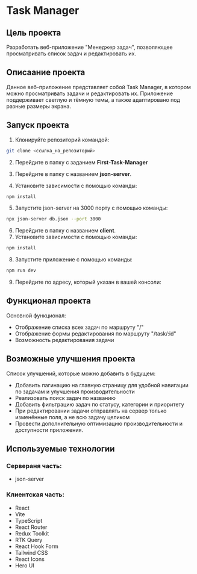 # Task Manager

## Цель проекта

Разработать веб-приложение "Менеджер задач", позволяющее
просматривать список задач и редактировать их.

## Описаание проекта

Данное веб-приложение представляет собой Task Manager, в котором можно просматривать задачи и редактировать их.
Приложение поддерживает светлую и тёмную темы, а также адаптировано под разные размеры экрана.

## Запуск проекта

1. Клонируйте репозиторий командой:

```sh
git clone <ссылка_на_репозиторий>
```

2. Перейдите в папку с заданием **First-Task-Manager**

3. Перейдите в папку с названием **json-server**.
4. Установите зависимости с помощью команды:

```sh
npm install
```

5. Запустите json-server на 3000 порту с помощью команды:

```sh
npx json-server db.json --port 3000
```

6. Перейдите в папку с названием **client**.
7. Установите зависимости с помощью команды:

```sh
npm install
```

8. Запустите приложение с помощью команды:

```sh
npm run dev
```

9. Перейдите по адресу, который указан в вашей консоли:

## Функционал проекта

Основной функционал:

- Отображение списка всех задач по маршруту "/"
- Отображение формы редактирования по маршруту "/task/:id"
- Возможность редактирования задачи

## Возможные улучшения проекта

Список улучшений, которые можно добавить в будущем:

- Добавить пагинацию на главную страницу для удобной навигации по задачам и улучшения производительности
- Реализовать поиск задач по названию
- Добавить фильтрацию задач по статусу, категории и приоритету
- При редактировании задачи отправлять на сервер только изменённые поля, а не всю задачу целиком
- Провести дополнительную оптимизацию производительности и доступности приложения.

## Используемые технологии

### Сервераня часть:

- json-server

### Клиентская часть:

- React
- Vite
- TypeScript
- React Router
- Redux Toolkit
- RTK Query
- React Hook Form
- Tailwind CSS
- React Icons
- Hero UI
